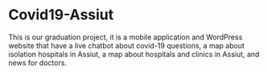 # Covid19-Assiut
This is our graduation project, it is a mobile application and WordPress website that have a live chatbot about covid-19 questions, a map about isolation hospitals in Assiut, a map about hospitals and clinics in Assiut, and news for doctors.
